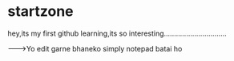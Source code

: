startzone
=========

hey,its my first github learning,its so interesting...............................

--->Yo edit garne bhaneko simply notepad batai ho 
